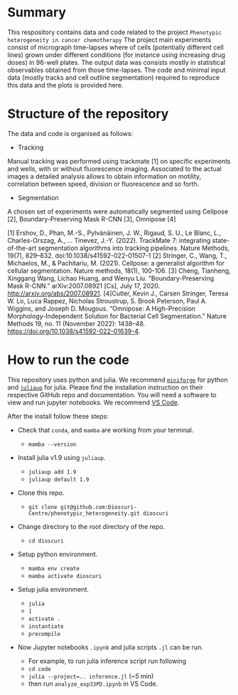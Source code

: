 # Summary

This respository contains data and code related to the project `Phenotypic heterogeneity in cancer chemotherapy`
The project main experiments consist of micrograph time-lapses where of cells (potentially different cell lines) grown under different conditions (for instance using increasing drug doses) in 96-well plates.
The output data was consists mostly in statistical observables obtained from those time-lapses. The code and minimal input data (mostly tracks and cell outline segmentation) required to reproduce this data and the plots is provided here.


# Structure of the repository
The data and code is organised as follows:

* Tracking

Manual tracking was performed using trackmate [1] on specific experiments and wells, with or without fluorescence imaging. Associated to the actual images a detailed analysis allows to obtain information on motility, correlation between speed, division or fluorescence and so forth.

* Segmentation

A chosen set of experiments were automatically segmented using Cellpose [2], Boundary-Preserving Mask R-CNN [3], Omnipose [4]



[1] Ershov, D., Phan, M.-S., Pylvänäinen, J. W., Rigaud, S. U., Le Blanc, L., Charles-Orszag, A., … Tinevez, J.-Y. (2022). TrackMate 7: integrating state-of-the-art segmentation algorithms into tracking pipelines. Nature Methods, 19(7), 829–832. doi:10.1038/s41592-022-01507-1
[2] Stringer, C., Wang, T., Michaelos, M., & Pachitariu, M. (2021). Cellpose: a generalist algorithm for cellular segmentation. Nature methods, 18(1), 100-106.
[3] Cheng, Tianheng, Xinggang Wang, Lichao Huang, and Wenyu Liu. “Boundary-Preserving Mask R-CNN.” arXiv:2007.08921 [Cs], July 17, 2020. http://arxiv.org/abs/2007.08921.
[4]Cutler, Kevin J., Carsen Stringer, Teresa W. Lo, Luca Rappez, Nicholas Stroustrup, S. Brook Peterson, Paul A. Wiggins, and Joseph D. Mougous. “Omnipose: A High-Precision Morphology-Independent Solution for Bacterial Cell Segmentation.” Nature Methods 19, no. 11 (November 2022): 1438–48. https://doi.org/10.1038/s41592-022-01639-4.

# How to run the code
This repository uses python and julia. We recommend [`miniforge`](https://github.com/conda-forge/miniforge) for python and [`juliaup`](https://github.com/JuliaLang/juliaup) for julia. Please find the installation instruction on their respective GitHub repo and documentation. You will need a software to view and run jupyter notebooks. We recommend [VS Code](https://code.visualstudio.com/docs/datascience/jupyter-notebooks).

After the install follow these steps:
- Check that `conda`, and `mamba` are working from your terminal.
  - `mamba --version`

- Install julia v1.9 using `juliaup`.
  - `juliaup add 1.9`
  - `juliaup default 1.9`

- Clone this repo.
  - `git clone git@github.com:Dioscuri-Centre/phenotypic_heterogeneity.git dioscuri`

- Change directory to the root directory of the repo.
  - `cd dioscuri`

- Setup python environment.
  - `mamba env create`
  - `mamba activate dioscuri`

- Setup julia environment.
  - `julia`
  - `]`
  - `activate .`
  - `instantiate`
  - `precompile`

- Now Jupyter notebooks `.ipynb` and julia scripts `.jl` can be run.
  - For example, to run julia inference script run following
  - `cd code`
  - `julia --project=.. inference.jl` (~5 min)
  - then run `analyze_exp33PD.ipynb` in VS Code.